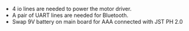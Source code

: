 - 4 io lines are needed to power the motor driver.
- A pair of UART lines are needed for Bluetooth.
- Swap 9V battery on main board for AAA connected with JST PH 2.0
